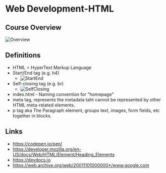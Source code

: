 # Web Development-HTML

## Course Overview

![Overview](https://user-images.githubusercontent.com/96752508/190517042-736c4610-c45d-4418-84d9-63e502c977f5.png)

## Definitions

- HTML = HyperText Markup Language
- Start/End tag (e.g. h4)
  - ![StartEnd](https://user-images.githubusercontent.com/96752508/190517983-f5e40c41-f55c-4f02-ab9c-f163150ccf89.png)
- Self-closing tag (e.g. br)
  - ![SelfClosing](https://user-images.githubusercontent.com/96752508/190518208-e787a742-2a3a-4c54-ba1f-52d42035734a.png)
- index.html - Naming convention for "homepage"
- meta tag, represents the metadata taht cannot be represented by other HTML meta-related elements.
- p tag aka The Paragraph element, groups text, images, form fields, etc together in blocks.

## Links

- https://codepen.io/pen/
- https://developer.mozilla.org/en-US/docs/Web/HTML/Element/Heading_Elements
- https://devdocs.io
- https://web.archive.org/web/20011101000000*/www.google.com
